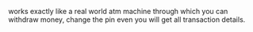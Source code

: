 works exactly like a real world atm machine through which you can withdraw money, 
change the pin even you will get all transaction details.
